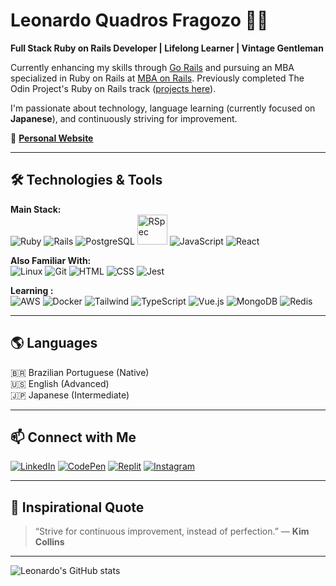 # Leonardo Quadros Fragozo 👋🏼

**Full Stack Ruby on Rails Developer | Lifelong Learner | Vintage Gentleman**

Currently enhancing my skills through [Go Rails](https://gorails.com/) and pursuing an MBA specialized in Ruby on Rails at [MBA on Rails](https://mbaonrails.com.br/). Previously completed The Odin Project's Ruby on Rails track ([projects here](https://github.com/FragozoLeonardo?tab=repositories)).

I'm passionate about technology, language learning (currently focused on **Japanese**), and continuously striving for improvement.

🔗 **[Personal Website](https://fragozoleonardo.github.io/)**

---

## 🛠️ Technologies & Tools

**Main Stack:**  
![Ruby](https://skillicons.dev/icons?i=ruby)
![Rails](https://skillicons.dev/icons?i=rails)
![PostgreSQL](https://skillicons.dev/icons?i=postgres)
<a href="https://rspec.info/" target="_blank"><img src="https://www.svgrepo.com/show/374053/rspec.svg" alt="RSpec" width="48" height="48" /></a>
![JavaScript](https://skillicons.dev/icons?i=js)
![React](https://skillicons.dev/icons?i=react)

**Also Familiar With:**  
![Linux](https://skillicons.dev/icons?i=linux)
![Git](https://skillicons.dev/icons?i=git)
![HTML](https://skillicons.dev/icons?i=html)
![CSS](https://skillicons.dev/icons?i=css)
![Jest](https://skillicons.dev/icons?i=jest)

**Learning :**  
![AWS](https://skillicons.dev/icons?i=aws)
![Docker](https://skillicons.dev/icons?i=docker)
![Tailwind](https://skillicons.dev/icons?i=tailwind)
![TypeScript](https://skillicons.dev/icons?i=ts)
![Vue.js](https://skillicons.dev/icons?i=vue)
![MongoDB](https://skillicons.dev/icons?i=mongodb)
![Redis](https://skillicons.dev/icons?i=redis)

---

## 🌎 Languages

🇧🇷 Brazilian Portuguese (Native)  
🇺🇸 English (Advanced)  
🇯🇵 Japanese (Intermediate)

---

## 📫 Connect with Me
[![LinkedIn](https://skillicons.dev/icons?i=linkedin)](https://linkedin.com/in/leonardo-fragozo)
[![CodePen](https://skillicons.dev/icons?i=codepen)](https://codepen.io/fragozoleo)
[![Replit](https://skillicons.dev/icons?i=replit)](https://replit.com/@FragozoLeonardo)
[![Instagram](https://skillicons.dev/icons?i=instagram)](https://www.instagram.com/silkandsyntax/)

---

## 🚀 Inspirational Quote

> “Strive for continuous improvement, instead of perfection.” — **Kim Collins**

---

![Leonardo's GitHub stats](https://github-readme-stats.vercel.app/api?username=FragozoLeonardo&show_icons=true&theme=transparent)

